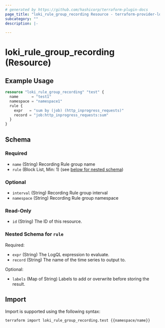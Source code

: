 ```yaml
---
# generated by https://github.com/hashicorp/terraform-plugin-docs
page_title: "loki_rule_group_recording Resource - terraform-provider-loki"
subcategory: ""
description: |-
  
---
```


# loki_rule_group_recording (Resource)



## Example Usage

```terraform
resource "loki_rule_group_recording" "test" {
  name      = "test1"
  namespace = "namespace1"
  rule {
    expr   = "sum by (job) (http_inprogress_requests)"
    record = "job:http_inprogress_requests:sum"
  }
}
```

<!-- schema generated by tfplugindocs -->
## Schema

### Required

- `name` (String) Recording Rule group name
- `rule` (Block List, Min: 1) (see [below for nested schema](#nestedblock--rule))

### Optional

- `interval` (String) Recording Rule group interval
- `namespace` (String) Recording Rule group namespace

### Read-Only

- `id` (String) The ID of this resource.

<a id="nestedblock--rule"></a>
### Nested Schema for `rule`

Required:

- `expr` (String) The LogQL expression to evaluate.
- `record` (String) The name of the time series to output to.

Optional:

- `labels` (Map of String) Labels to add or overwrite before storing the result.

## Import

Import is supported using the following syntax:

```shell
terraform import loki_rule_group_recording.test {{namespace/name}}
```
